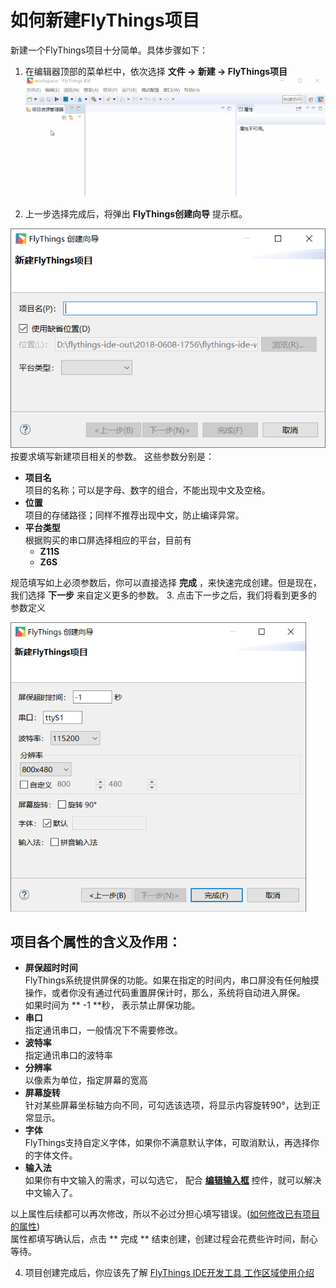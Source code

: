 # <span id="new_flythings_project">如何新建FlyThings项目</span>
新建一个FlyThings项目十分简单。具体步骤如下：  
1. 在编辑器顶部的菜单栏中，依次选择 **文件 -> 新建 -> FlyThings项目** 
![新建项目](assets/ide/new_flythings_project.gif)  

2. 上一步选择完成后，将弹出 **FlyThings创建向导** 提示框。  
  
 ![创建向导第一步](assets/ide/wizard_new_project_page1.png)  
 按要求填写新建项目相关的参数。  这些参数分别是：
  * **项目名**  
  项目的名称；可以是字母、数字的组合，不能出现中文及空格。
  * **位置**  
  项目的存储路径；同样不推荐出现中文，防止编译异常。
  * **平台类型**  
  根据购买的串口屏选择相应的平台，目前有  
    - **Z11S**  
    - **Z6S**  
    
   规范填写如上必须参数后，你可以直接选择 **完成** ，来快速完成创建。但是现在，我们选择 **下一步** 来自定义更多的参数。
3. 点击下一步之后，我们将看到更多的参数定义  

 ![新建参数](assets/ide/wizard_new_project_page2.png)  
 ## 项目各个属性的含义及作用：  
 * **屏保超时时间**  
   FlyThings系统提供屏保的功能。如果在指定的时间内，串口屏没有任何触摸操作，或者你没有通过代码重置屏保计时，那么，系统将自动进入屏保。  
  如果时间为 ** -1 **秒， 表示禁止屏保功能。
 * **串口**  
  指定通讯串口，一般情况下不需要修改。
 * **波特率**   
  指定通讯串口的波特率 
 * **分辨率**  
  以像素为单位，指定屏幕的宽高
 * **屏幕旋转**  
  针对某些屏幕坐标轴方向不同，可勾选该选项，将显示内容旋转90°，达到正常显示。
 * **字体**  
  FlyThings支持自定义字体，如果你不满意默认字体，可取消默认，再选择你的字体文件。
 * **输入法**  
  如果你有中文输入的需求，可以勾选它， 配合 **[编辑输入框]()** 控件，就可以解决中文输入了。      
  
  以上属性后续都可以再次修改，所以不必过分担心填写错误。([如何修改已有项目的属性]())  
  属性都填写确认后，点击 ** 完成 ** 结束创建，创建过程会花费些许时间，耐心等待。  
  
4. 项目创建完成后，你应该先了解 [FlyThings IDE开发工具 工作区域使用介绍](flythings_ide_layouot_introduce#ide_introduction)

